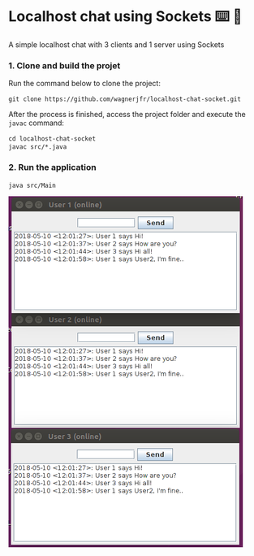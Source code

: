 # Localhost chat using Sockets :keyboard: :speech_balloon:
A simple localhost chat with 3 clients and 1 server using Sockets

### 1. Clone and build the projet
Run the command below to clone the project:
```
git clone https://github.com/wagnerjfr/localhost-chat-socket.git
```
After the process is finished, access the project folder and execute the `javac` command:
```
cd localhost-chat-socket
javac src/*.java
```
### 2. Run the application
```
java src/Main
```

![alt text](https://github.com/wagnerjfr/LocalHostChat/blob/master/images/chatimage.png)
